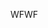 <span data-ttu-id="2b750-101">WF</span><span class="sxs-lookup"><span data-stu-id="2b750-101">WF</span></span>